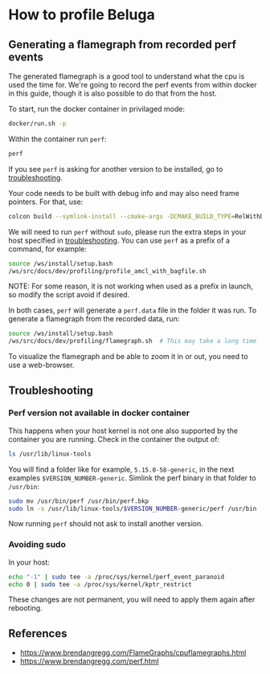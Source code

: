 # How to profile Beluga

## Generating a flamegraph from recorded perf events

The generated flamegraph is a good tool to understand what the cpu is used the time for.
We're going to record the perf events from within docker in this guide, though it is also possible to do that from the host.

To start, run the docker container in privilaged mode:

```bash
docker/run.sh -p
```

Within the container run `perf`:

```bash
perf
```

If you see `perf` is asking for another version to be installed, go to [troubleshooting](#perf-version-not-available).

Your code needs to be built with debug info and may also need frame pointers.
For that, use:

```bash
colcon build --symlink-install --cmake-args -DCMAKE_BUILD_TYPE=RelWithDebInfo -DCMAKE_CXX_FLAGS="-fno-omit-frame-pointer"
```

We will need to run `perf` without `sudo`, please run the extra steps in your host specified in [troubleshooting](#avoiding-sudo).
You can use `perf` as a prefix of a command, for example:

```bash
source /ws/install/setup.bash
/ws/src/docs/dev/profiling/profile_amcl_with_bagfile.sh
```

NOTE: For some reason, it is not working when used as a prefix in launch, so modify the script avoid if desired.

In both cases, `perf` will generate a `perf.data` file in the folder it was run.
To generate a flamegraph from the recorded data, run:

```bash
source /ws/install/setup.bash
/ws/src/docs/dev/profiling/flamegraph.sh  # This may take a long time
```

To visualize the flamegraph and be able to zoom it in or out, you need to use a web-browser.

## Troubleshooting

### Perf version not available in docker container

This happens when your host kernel is not one also supported by the container you are running.
Check in the container the output of:

```bash
ls /usr/lib/linux-tools
```

You will find a folder like for example, `5.15.0-58-generic`, in the next examples `$VERSION_NUMBER-generic`.
Simlink the perf binary in that folder to `/usr/bin`:

```bash
sudo mv /usr/bin/perf /usr/bin/perf.bkp
sudo ln -s /usr/lib/linux-tools/$VERSION_NUMBER-generic/perf /usr/bin
```

Now running `perf` should not ask to install another version.

### Avoiding sudo

In your host:

```bash
echo "-1" | sudo tee -a /proc/sys/kernel/perf_event_paranoid
echo 0 | sudo tee -a /proc/sys/kernel/kptr_restrict
```

These changes are not permanent, you will need to apply them again after rebooting.

## References

- https://www.brendangregg.com/FlameGraphs/cpuflamegraphs.html
- https://www.brendangregg.com/perf.html
